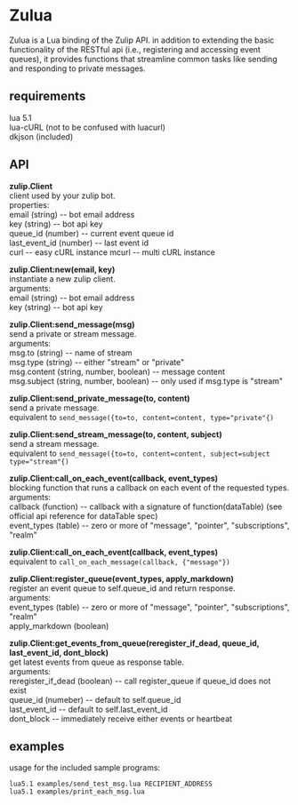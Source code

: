 Zulua
=====

Zulua is a Lua binding of the Zulip API. in addition to extending the basic functionality of the RESTful api (i.e., registering and accessing event queues), it provides functions that streamline common tasks like sending and responding to private messages.

requirements
------------
lua 5.1  
lua-cURL (not to be confused with luacurl)  
dkjson (included)

API
---
**zulip.Client**  
client used by your zulip bot.  
properties:  
email (string) -- bot email address  
key (string) -- bot api key  
queue_id (number) -- current event queue id  
last_event_id (number) -- last event id  
curl -- easy cURL instance
mcurl -- multi cURL instance

**zulip.Client:new(email, key)**  
instantiate a new zulip client.  
arguments:  
email (string) -- bot email address  
key (string) -- bot api key

**zulip.Client:send_message(msg)**  
send a private or stream message.  
arguments:  
msg.to (string) -- name of stream  
msg.type (string) -- either "stream" or "private"  
msg.content (string, number, boolean) -- message content  
msg.subject (string, number, boolean) -- only used if msg.type is "stream"

**zulip.Client:send_private_message(to, content)**  
send a private message.  
equivalent to `send_message({to=to, content=content, type="private"{)`

**zulip.Client:send_stream_message(to, content, subject)**  
send a stream message.  
equivalent to `send_message({to=to, content=content, subject=subject type="stream"{)`


**zulip.Client:call_on_each_event(callback, event_types)**  
blocking function that runs a callback on each event of the requested types.  
arguments:  
callback (function) -- callback with a signature of function(dataTable) (see official api reference for dataTable spec)  
event_types (table) -- zero or more of "message", "pointer", "subscriptions", "realm"

**zulip.Client:call_on_each_event(callback, event_types)**  
equivalent to `call_on_each_message(callback, {"message"})`

**zulip.Client:register_queue(event_types, apply_markdown)**  
register an event queue to self.queue_id and return response.  
arguments:  
event_types (table) -- zero or more of "message", "pointer", "subscriptions", "realm"  
apply_markdown (boolean)

**zulip.Client:get_events_from_queue(reregister_if_dead, queue_id, last_event_id, dont_block)**  
get latest events from queue as response table.  
arguments:  
reregister_if_dead (boolean) -- call register_queue if queue_id does not exist  
queue_id (numeber) -- default to self.queue_id  
last_event_id -- default to self.last_event_id  
dont_block -- immediately receive either events or heartbeat

examples
--------
usage for the included sample programs:

`lua5.1 examples/send_test_msg.lua RECIPIENT_ADDRESS`  
`lua5.1 examples/print_each_msg.lua`

